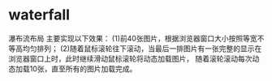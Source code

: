 # waterfall
瀑布流布局
主要实现以下效果：
(1)前40张图片，根据浏览器窗口大小按照等宽不等高均匀排列；
(2)随着鼠标滚轮往下滚动，当最后一排图片有一张完整的显示在浏览器窗口上时，此时继续滑动鼠标滚轮将动态加载图片，
随着滚轮滚动每次动态加载10张，直至所有的图片加载完成。
